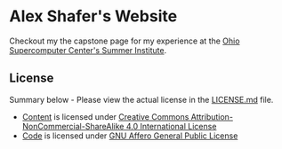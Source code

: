 # Alex Shafer's Website

Checkout my the capstone page for my experience at the [Ohio Supercomputer Center's Summer
Institute](https://enzanki-ars.github.io/capstone.html).

## License

Summary below - Please view the actual license in the [LICENSE.md](LICENSE.md) file.

* [Content](#content) is licensed under [Creative Commons Attribution-NonCommercial-ShareAlike 4.0 International License](https://creativecommons.org/licenses/by-nc-sa/4.0/)
* [Code](#content) is licensed under [GNU Affero General Public License](https://www.gnu.org/licenses/agpl.html)
